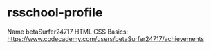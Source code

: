 # rsschool-profile

Name betaSurfer24717
HTML CSS Basics: https://www.codecademy.com/users/betaSurfer24717/achievements
